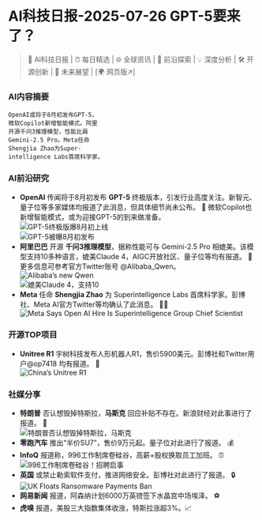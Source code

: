 
# AI科技日报-2025-07-26 GPT-5要来了？
> 🤖 AI科技日报 | ⏰ 每日精选 | 🌐 全球资讯 | 🔬 前沿探索 | 💡 深度分析 | 🛠️ 开源创新 | 🚀 未来展望 | [🌍 网页版↗️]
### **AI内容摘要**
```
OpenAI或将于8月初发布GPT-5，
微软Copilot新增智能模式。阿里
开源千问3推理模型，性能比肩
Gemini-2.5 Pro。Meta任命
Shengjia Zhao为Super-
intelligence Labs首席科学家。
```
### AI前沿研究
*   **OpenAI** 传闻将于8月初发布 **GPT-5** 终极版本，引发行业高度关注。新智元、量子位等多家媒体均报道了此消息，但具体细节尚未公布。 🚀 微软Copilot也新增智能模式，或为迎接GPT-5的到来做准备。
    <br/>![GPT-5终极版爆8月初上线](https://mmbiz.qpic.cn/sz_mmbiz_jpg/UicQ7HgWiaUb0LcQ7QZQQeuO0o4LlT85MkNUyXq479hMXZmwe7bPNsknebeqNvflvXHy6KTUbb1JINhLibIZuMRkw/0?wx_fmt=jpeg)
    <br/>![GPT-5被曝8月初发布](https://mmbiz.cn/mmbiz_jpg/YicUhk5aAGtD2a5Cxj3oKD0sr3TxnXkoEv9dthWz760ib8378xM5Gc7I5nQhfphVeJF2PLxNbjSPPe62j0iaCKABA/0?wx_fmt=jpeg)
*   **阿里巴巴** 开源 **千问3推理模型**，据称性能可与 Gemini-2.5 Pro 相媲美。该模型支持10多种语言，媲美Claude 4，AIGC开放社区、量子位等均有报道。 🌟 更多信息可参考官方Twitter账号 @Alibaba_Qwen。
    <br/>![Alibaba’s new Qwen](https://www.artificialintelligence-news.com/wp-content/uploads/2025/07/Qwen3-235B-A22B-Thinking-2507-qwen-ai-model-reasoning-benchmarks-alibaba-1024x576.jpeg)
    <br/>![媲美Claude 4，支持10](https://mmbiz.cn/sz_mmbiz_jpg/bVibMfbuuqMl44eQQVdsibsWPIPZsMFc8x5icjGUxMKqjHyVa0Skc7Oj0wGmuo5pm3BpFpCFeICj24pFPoOyORYxQ/0?wx_fmt=jpeg)
*   **Meta** 任命 **Shengjia Zhao** 为 Superintelligence Labs 首席科学家。彭博社、Meta AI官方Twitter等均确认了此消息。 👩‍🔬
    <br/>![Meta Says Open AI Hire Is Superintelligence Group Chief Scientist](https://assets.bwbx.io/images/users/iqjWHBFdfxIU/iAoWvc4Vpm4c/v1/1200x797.jpg)
### 开源TOP项目
*   **Unitree R1** 宇树科技发布人形机器人R1，售价5900美元。彭博社和Twitter用户@op7418 均有报道。 🤖
    <br/>![China’s Unitree R1](https://assets.bwbx.io/images/users/iqjWHBFdfxIU/iv3zdVjF9DMw/v0/1200x678.jpg)
### 社媒分享
*   **特朗普** 否认想毁掉特斯拉，**马斯克** 回应补贴不存在。新浪财经对此事进行了报道。 🚗
    <br/>![特朗普否认想毁掉特斯拉，马斯克](https://n.sinaimg.cn/finance/transform/106/w550h356/20250725/4427-a74cacf4fe52f4277937b0c16fb2a263.jpg)
*   **零跑汽车** 推出“半价SU7”，售价9万元起。量子位对此进行了报道。 💰
*   **InfoQ** 报道称，996工作制席卷硅谷，高薪+股权换取员工加班。 ⏰
    <br/>![996工作制席卷硅谷！招聘启事](https://static001.geekbang.org/static/infoq/img/infoq_icon.jpg)
*   **英国** 或禁止勒索软件支付，推进网络安全。彭博社对此进行了报道。 🔒
    <br/>![UK Floats Ransomware Payments Ban](https://assets.bwbx.io/s3/lightsaber/_next/static/media/social-tech.9caebdd1.jpg)
*   **网易新闻** 报道，阿森纳计划6000万英镑签下水晶宫中场埃泽。 ⚽
*   **虎嗅** 报道，美股三大指数集体收涨，特斯拉涨超3%。📈